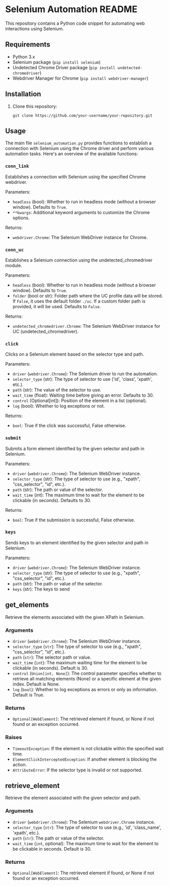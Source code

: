 
# Selenium Automation README

This repository contains a Python code snippet for automating web interactions using Selenium.

## Requirements

- Python 3.x
- Selenium package (`pip install selenium`)
- Undetected Chrome Driver package (`pip install undetected-chromedriver`)
- Webdriver Manager for Chrome (`pip install webdriver-manager`)

## Installation

1. Clone this repository:

   ```
   git clone https://github.com/your-username/your-repository.git
   ```


## Usage

The main file `selenium_automation.py` provides functions to establish a connection with Selenium using the Chrome driver and perform various automation tasks. Here's an overview of the available functions:

### `conn_link`

Establishes a connection with Selenium using the specified Chrome webdriver.

Parameters:
- `headless` (bool): Whether to run in headless mode (without a browser window). Defaults to `True`.
- `**kwargs`: Additional keyword arguments to customize the Chrome options.

Returns:
- `webdriver.Chrome`: The Selenium WebDriver instance for Chrome.

### `conn_uc`

Establishes a Selenium connection using the undetected_chromedriver module.

Parameters:
- `headless` (bool): Whether to run in headless mode (without a browser window). Defaults to `True`.
- `folder` (bool or str): Folder path where the UC profile data will be stored. If `False`, it uses the default folder `./uc`. If a custom folder path is provided, it will be used. Defaults to `False`.

Returns:
- `undetected_chromedriver.Chrome`: The Selenium WebDriver instance for UC (undetected_chromedriver).

### `click`

Clicks on a Selenium element based on the selector type and path.

Parameters:
- `driver` (`webdriver.Chrome`): The Selenium driver to run the automation.
- `selector_type` (str): The type of selector to use ('id', 'class', 'xpath', etc.).
- `path` (str): The value of the selector to use.
- `wait_time` (float): Waiting time before giving an error. Defaults to 30.
- `control` (Optional[int]): Position of the element in a list (optional).
- `log` (bool): Whether to log exceptions or not.

Returns:
- `bool`: True if the click was successful, False otherwise.

### `submit`

Submits a form element identified by the given selector and path in Selenium.

Parameters:
- `driver` (`webdriver.Chrome`): The Selenium WebDriver instance.
- `selector_type` (str): The type of selector to use (e.g., "xpath", "css_selector", "id", etc.).
- `path` (str): The path or value of the selector.
- `wait_time` (int): The maximum time to wait for the element to be clickable (in seconds). Defaults to 30.

Returns:
- `bool`: True if the submission is successful, False otherwise.

### `keys`

Sends keys to an element identified by the given selector and path in Selenium.

Parameters:
- `driver` (`webdriver.Chrome`): The Selenium WebDriver instance.
- `selector_type` (str): The type of selector to use (e.g., "xpath", "css_selector", "id", etc.).
- `path` (str): The path or value of the selector.
- `keys` (str): The keys to send

## get_elements

Retrieve the elements associated with the given XPath in Selenium.

### Arguments

- `driver` (`webdriver.Chrome`): The Selenium WebDriver instance.
- `selector_type` (`str`): The type of selector to use (e.g., "xpath", "css_selector", "id", etc.).
- `path` (`str`): The selector path or value.
- `wait_time` (`int`): The maximum waiting time for the element to be clickable (in seconds). Default is 30.
- `control` (`Union[int, None]`): The control parameter specifies whether to retrieve all matching elements (None) or a specific element at the given index. Default is None.
- `log` (`bool`): Whether to log exceptions as errors or only as information. Default is True.

### Returns

- `Optional[WebElement]`: The retrieved element if found, or None if not found or an exception occurred.

### Raises

- `TimeoutException`: If the element is not clickable within the specified wait time.
- `ElementClickInterceptedException`: If another element is blocking the action.
- `AttributeError`: If the selector type is invalid or not supported.

## retrieve_element

Retrieve the element associated with the given selector and path.

### Arguments

- `driver` (`webdriver.Chrome`): The Selenium `webdriver.Chrome` instance.
- `selector_type` (`str`): The type of selector to use (e.g., 'id', 'class_name', 'xpath', etc.).
- `path` (`str`): The path or value of the selector.
- `wait_time` (`int`, optional): The maximum time to wait for the element to be clickable in seconds. Default is 30.

### Returns

- `Optional[WebElement]`: The retrieved element if found, or None if not found or an exception occurred.
